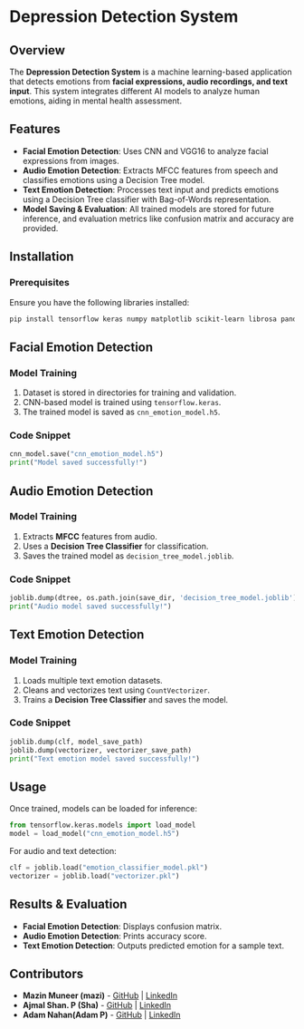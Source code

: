# Depression Detection System

## Overview
The **Depression Detection System** is a machine learning-based application that detects emotions from **facial expressions, audio recordings, and text input**. This system integrates different AI models to analyze human emotions, aiding in mental health assessment.

## Features
- **Facial Emotion Detection**: Uses CNN and VGG16 to analyze facial expressions from images.
- **Audio Emotion Detection**: Extracts MFCC features from speech and classifies emotions using a Decision Tree model.
- **Text Emotion Detection**: Processes text input and predicts emotions using a Decision Tree classifier with Bag-of-Words representation.
- **Model Saving & Evaluation**: All trained models are stored for future inference, and evaluation metrics like confusion matrix and accuracy are provided.

## Installation
### Prerequisites
Ensure you have the following libraries installed:
```bash
pip install tensorflow keras numpy matplotlib scikit-learn librosa pandas joblib
```

## Facial Emotion Detection
### Model Training
1. Dataset is stored in directories for training and validation.
2. CNN-based model is trained using `tensorflow.keras`.
3. The trained model is saved as `cnn_emotion_model.h5`.

### Code Snippet
```python
cnn_model.save("cnn_emotion_model.h5")
print("Model saved successfully!")
```

## Audio Emotion Detection
### Model Training
1. Extracts **MFCC** features from audio.
2. Uses a **Decision Tree Classifier** for classification.
3. Saves the trained model as `decision_tree_model.joblib`.

### Code Snippet
```python
joblib.dump(dtree, os.path.join(save_dir, 'decision_tree_model.joblib'))
print("Audio model saved successfully!")
```

## Text Emotion Detection
### Model Training
1. Loads multiple text emotion datasets.
2. Cleans and vectorizes text using `CountVectorizer`.
3. Trains a **Decision Tree Classifier** and saves the model.

### Code Snippet
```python
joblib.dump(clf, model_save_path)
joblib.dump(vectorizer, vectorizer_save_path)
print("Text emotion model saved successfully!")
```

## Usage
Once trained, models can be loaded for inference:
```python
from tensorflow.keras.models import load_model
model = load_model("cnn_emotion_model.h5")
```
For audio and text detection:
```python
clf = joblib.load("emotion_classifier_model.pkl")
vectorizer = joblib.load("vectorizer.pkl")
```

## Results & Evaluation
- **Facial Emotion Detection**: Displays confusion matrix.
- **Audio Emotion Detection**: Prints accuracy score.
- **Text Emotion Detection**: Outputs predicted emotion for a sample text.


## Contributors
- **Mazin Muneer (mazi)** - [GitHub](https://github.com/Sha-330) | [LinkedIn](https://www.linkedin.com/in/mazin-muneer?lipi=urn%3Ali%3Apage%3Ad_flagship3_profile_view_base_contact_details%3BdvLryXBiQjypj5RZtQSCow%3D%3D)
- **Ajmal Shan. P (Sha)** - [GitHub](https://github.com/Sha-330) | [LinkedIn](https://www.linkedin.com/in/ajmal-shan-p-591258244)
- **Adam Nahan(Adam P)** - [GitHub](https://github.com/Sha-330) | [LinkedIn](https://www.linkedin.com/in/adam-nahan-34a95524a?lipi=urn%3Ali%3Apage%3Ad_flagship3_profile_view_base_contact_details%3BCLRzX0qSRBC%2FrcGGVwgkQw%3D%3D)

